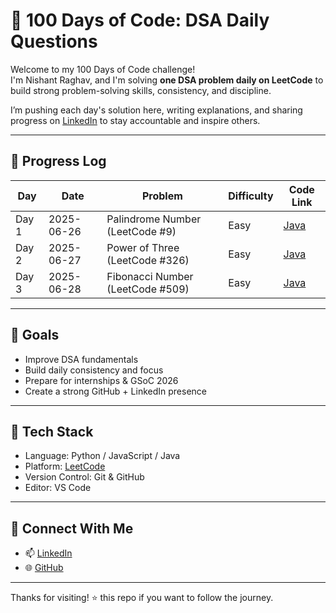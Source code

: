 # 💯 100 Days of Code: DSA Daily Questions

Welcome to my 100 Days of Code challenge!  
I'm Nishant Raghav, and I'm solving **one DSA problem daily on LeetCode** to build strong problem-solving skills, consistency, and discipline.

I’m pushing each day's solution here, writing explanations, and sharing progress on [LinkedIn](https://www.linkedin.com/in/nishantxraghav) to stay accountable and inspire others.

---

## 📅 Progress Log

| Day   | Date       | Problem                                 | Difficulty | Code Link |
|--------|------------|------------------------------------------|------------|-----------|
| Day 1 | 2025-06-26 | Palindrome Number (LeetCode #9)         | Easy       | [Java](./Day1.java) |
| Day 2 | 2025-06-27 | Power of Three (LeetCode #326)          | Easy       | [Java](./Day2.java) |
| Day 3 | 2025-06-28 | Fibonacci Number (LeetCode #509)        | Easy       | [Java](./Day3.java) |

---

## 📌 Goals

- Improve DSA fundamentals
- Build daily consistency and focus
- Prepare for internships & GSoC 2026
- Create a strong GitHub + LinkedIn presence

---

## 🔧 Tech Stack

- Language: Python / JavaScript / Java
- Platform: [LeetCode](https://leetcode.com/)
- Version Control: Git & GitHub
- Editor: VS Code

---

## 💬 Connect With Me

- 📫 [LinkedIn](https://www.linkedin.com/in/nishantxraghav)
- 🌐 [GitHub](https://github.com/nishantxraghav)

---

Thanks for visiting! ⭐ this repo if you want to follow the journey.
